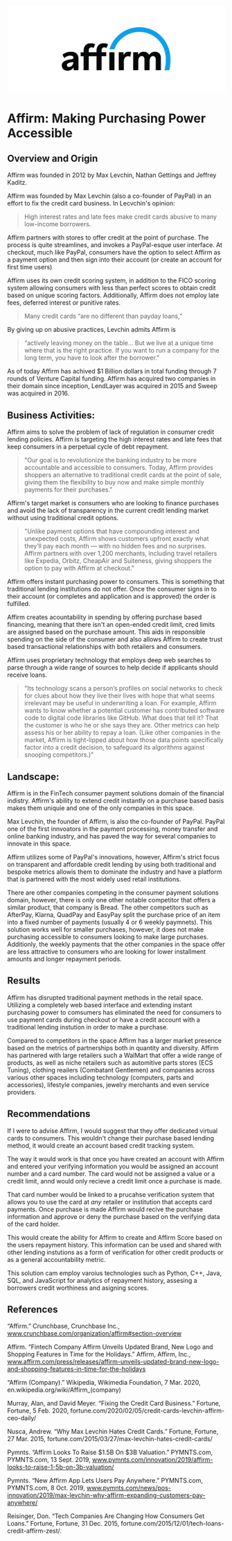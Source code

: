![Affirm_Logo](/images/affirm_logo.png)
# Affirm: Making Purchasing Power Accessible

## Overview and Origin

Affirm was founded in 2012 by Max Levchin, Nathan Gettings and Jeffrey Kaditz. 

Affirm was founded by Max Levchin (also a co-founder of PayPal) in an effort to fix the credit card business. In Lecvchin's opinion:

> High interest rates and late fees make credit cards abusive to many low-income borrowers.

 Affirm partners with stores to offer credit at the point of purchase. The process is quite streamlines, and invokes a PayPal-esque user interface. At checkout, much like PayPal, consumers have the option to select Affirm as a payment option and then sign into their account (or create an account for first time users)

 Affirm uses its own credit scoring system, in addition to the FICO scoring system allowing consumers with less than perfect scores to obtain credit based on unique scoring factors. Additionally, Affirm does not employ late fees, deferred interest or punitive rates.

> Many credit cards “are no different than payday loans,” 

By giving up on abusive practices, Levchin admits Affirm is 
> “actively leaving money on the table… But we live at a unique time where that is the right practice. If you want to run a company for the long term, you have to look after the borrower." 

As of today Affirm has achived $1 Billion dollars in total funding through 7 rounds of Venture Capital funding. Affirm has acquired two companies in their domain since inception, LendLayer was acquired in 2015 and Sweep was acquired in 2016.


## Business Activities:

Affirm aims to solve the problem of lack of regulation in consumer credit lending policies. Affirm is targeting the high interest rates and late fees that keep consumers in a perpetual cycle of debt repayment.

>"Our goal is to revolutionize the banking industry to be more accountable and accessible to consumers. Today, Affirm provides shoppers an alternative to traditional credit cards at the point of sale, giving them the flexibility to buy now and make simple monthly payments for their purchases." 

Affirm's target market is consumers who are looking to finance purchases and avoid the lack of transparency in the current credit lending market without using traditional credit options.

>"Unlike payment options that have compounding interest and unexpected costs, Affirm shows customers upfront exactly what they’ll pay each month — with no hidden fees and no surprises. Affirm partners with over 1,200 merchants, including travel retailers like Expedia, Orbitz, CheapAir and Suiteness, giving shoppers the option to pay with Affirm at checkout."

Affirm offers instant purchasing power to consumers. This is something that traditional lending institutions do not offer. Once the consumer signs in to their account (or completes and application and is approved) the order is fulfilled. 

Affirm creates acountability in spending by offering purchase based financing, meaning that there isn't an open-ended credit limit, cred limits are assigned based on the purchase amount. This aids in responsible spending on the side of the consumer and also allows Affirm to create trust based transactional relationships with both retailers and consumers.

Affirm uses proprietary technology that employs deep web searches to parse through a wide range of sources to help decide if applicants should receive loans. 

>"Its technology scans a person’s profiles on social networks to check for clues about how they live their lives with hope that what seems irrelevant may be useful in underwriting a loan. For example, Affirm wants to know whether a potential customer has contributed software code to digital code libraries like GitHub. What does that tell it? That the customer is who he or she says they are. Other metrics can help assess his or her ability to repay a loan. (Like other companies in the market, Affirm is tight-lipped about how those data points specifically factor into a credit decision, to safeguard its algorithms against snooping competitors.)"

## Landscape:

Affirm is in the FinTech consumer payment solutions domain of the financial indistry. Affirm's ability to extend credit instantly on a purchase based basis makes them uniquie and one of the only companies in this space.

Max Levchin, the founder of Affirm, is also the co-founder of PayPal. PayPal one of the first innvoators in the payment processing, money transfer and online banking industry, and has paved the way for several companies to innovate in this space. 

Affirm utilizes some of PayPal's innovations, however, Affirm's strict focus on transparent and affordable credit lending by using both traditional and bespoke metrics allowis them to dominate the industry and have a platform that is partnered with the most widely used retail institutions.  

There are other companies competing in the consumer payment solutions domain, however, there is only one other notable competitor that offers a similar product, that company is Bread. The other competitors such as AfterPay, Klarna, QuadPay and EasyPay split the purchase price of an item into a fixed number of payments (usually 4 or 6 weekly paymnets). This solution works well for smaller purchases, however, it does not make purchasing accessible to consumers looking to make large purchases. Additionly, the weekly payments that the other companies in the space offer are less attractive to consumers who are looking for lower installment amounts and longer repayment periods.

## Results

Affirm has disrupted traditional payment methods in the retail space. Utilizing a completely web based interface and extending instant purchasing power to comsumers has eliminated the need for consumers to use payment cards during checkout or have a credit account with a traditional lending instution in order to make a purchase. 

Compared to competitors in the space Affirm has a larger market presence based on the metrics of partnerships both in quantity and diversity. Affirm has partnered with large retailers such a WalMart that offer a wide range of products, as well as niche retailers such as automitive parts stores (ECS Tuning), clothing reailers (Combatant Gentlemen) and companies across various other spaces including technology (computers, parts and accessories), lifestyle companies, jewelry merchants and even service providers.

## Recommendations

If I were to advise Affirm, I would suggest that they offer dedicated virtual cards to consumers. This wouldn't change their purchase based lending method, it would create an account based credit tracking system.

The way it would work is that once you have created an account with Affirm and entered your verifying information you would be assigned an account number and a card number. The card would not be assigned a value or a credit limit, annd would only recieve a credit limit once a purchase is made. 

That card number would be linked to a prucahse verification system that allows you to use the card at *any* retailer or institution that accepts card payments. Once purchase is made Affirm would recive the purchase information and approve or deny the purchase based on the verifying data of the card holder. 

This would create the ability for Affirm to create and Affirm Score based on the users repayment history. This information can be used and shared with other lending instutions as a form of verification for other credit products or as a general accountability metric.

This solution cam employ varoius technologies such as Python, C++, Java, SQL, and JavaScript for analytics of repayment history, assesing a borrowers credit worthiness and asigning scores. 

## References

“Affirm.” Crunchbase, Crunchbase Inc., 
www.crunchbase.com/organization/affirm#section-overview

Affirm. “Fintech Company Affirm Unveils Updated Brand, New Logo and Shopping Features in Time for the Holidays.” Affirm, Affirm, Inc., 
www.affirm.com/press/releases/affirm-unveils-updated-brand-new-logo-and-shopping-features-in-time-for-the-holidays

“Affirm (Company).” Wikipedia, Wikimedia Foundation, 7 Mar. 2020, 
en.wikipedia.org/wiki/Affirm_(company)

Murray, Alan, and David Meyer. “Fixing the Credit Card Business.” Fortune, Fortune, 5 Feb. 2020, 
fortune.com/2020/02/05/credit-cards-levchin-affirm-ceo-daily/

Nusca, Andrew. “Why Max Levchin Hates Credit Cards.” Fortune, Fortune, 27 Mar. 2015, 
fortune.com/2015/03/27/max-levchin-hates-credit-cards/

Pymnts. “Affirm Looks To Raise $1.5B On $3B Valuation.” PYMNTS.com, PYMNTS.com, 13 Sept. 2019, 
www.pymnts.com/innovation/2019/affirm-looks-to-raise-1-5b-on-3b-valuation/

Pymnts. “New Affirm App Lets Users Pay Anywhere.” PYMNTS.com, PYMNTS.com, 8 Oct. 2019, 
www.pymnts.com/news/pos-innovation/2019/max-levchin-why-affirm-expanding-customers-pay-anywhere/

Reisinger, Don. “Tech Companies Are Changing How Consumers Get Loans.” Fortune, Fortune, 31 Dec. 2015, 
fortune.com/2015/12/01/tech-loans-credit-affirm-zest/.

